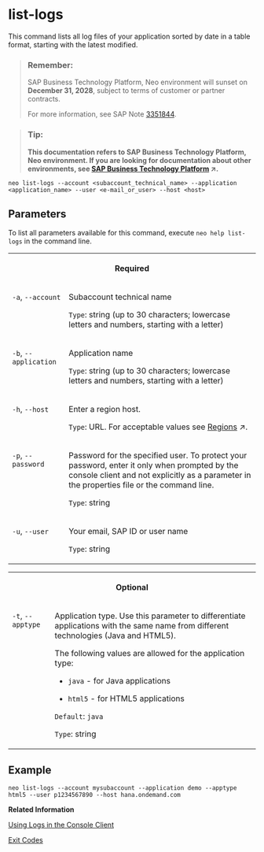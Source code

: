 <!-- loio1f6a77c98a1e45118021d57996cfb9df -->

# list-logs

This command lists all log files of your application sorted by date in a table format, starting with the latest modified.



> ### Remember:  
> SAP Business Technology Platform, Neo environment will sunset on **December 31, 2028**, subject to terms of customer or partner contracts.
> 
> For more information, see SAP Note [3351844](https://me.sap.com/notes/3351844).

> ### Tip:  
> **This documentation refers to SAP Business Technology Platform, Neo environment. If you are looking for documentation about other environments, see [SAP Business Technology Platform](https://help.sap.com/viewer/65de2977205c403bbc107264b8eccf4b/Cloud/en-US/6a2c1ab5a31b4ed9a2ce17a5329e1dd8.html "SAP Business Technology Platform (SAP BTP) is an integrated offering comprised of four technology portfolios: database and data management, application development and integration, analytics, and intelligent technologies. The platform offers users the ability to turn data into business value, compose end-to-end business processes, and build and extend SAP applications quickly.") :arrow_upper_right:.**



```
neo list-logs --account <subaccount_technical_name> --application <application_name> --user <e-mail_or_user> --host <host>
```



## Parameters



To list all parameters available for this command, execute `neo help list-logs` in the command line.


<table>
<tr>
<th valign="top" colspan="2">

Required

</th>
</tr>
<tr>
<td valign="top">

`-a`, `--account` 

</td>
<td valign="top">

Subaccount technical name

`Type`: string \(up to 30 characters; lowercase letters and numbers, starting with a letter\)

</td>
</tr>
<tr>
<td valign="top">

`-b`, `--application` 

</td>
<td valign="top">

Application name

`Type`: string \(up to 30 characters; lowercase letters and numbers, starting with a letter\)

</td>
</tr>
<tr>
<td valign="top">

`-h`, `--host` 

</td>
<td valign="top">

Enter a region host.

`Type`: URL. For acceptable values see [Regions](https://help.sap.com/viewer/65de2977205c403bbc107264b8eccf4b/Cloud/en-US/350356d1dc314d3199dca15bd2ab9b0e.html "You can deploy applications in different regions. Each region represents a geographical location (for example, Europe, US East) where applications, data, or services are hosted.") :arrow_upper_right:.

</td>
</tr>
<tr>
<td valign="top">

`-p`, `--password` 

</td>
<td valign="top">

Password for the specified user. To protect your password, enter it only when prompted by the console client and not explicitly as a parameter in the properties file or the command line.

`Type`: string

</td>
</tr>
<tr>
<td valign="top">

`-u`, `--user` 

</td>
<td valign="top">

Your email, SAP ID or user name

`Type`: string

</td>
</tr>
</table>


<table>
<tr>
<th valign="top" colspan="2">

Optional

</th>
</tr>
<tr>
<td valign="top">

`-t`, `--apptype` 

</td>
<td valign="top">

Application type. Use this parameter to differentiate applications with the same name from different technologies \(Java and HTML5\).

The following values are allowed for the application type:

-   `java` - for Java applications

-   `html5` - for HTML5 applications


`Default`: `java`

`Type`: string

</td>
</tr>
</table>



## Example

```
neo list-logs --account mysubaccount --application demo --apptype html5 --user p1234567890 --host hana.ondemand.com
```

**Related Information**  


[Using Logs in the Console Client](https://help.sap.com/viewer/ee8e8a203e024bbb8c8c2d03fce527dc/Cloud/en-US/e4fd83c5bb5710149b1e94f127f108e4.html)

[Exit Codes](exit-codes-7886796.md "")

